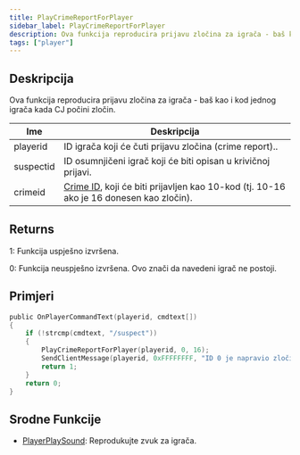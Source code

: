 ```yaml
---
title: PlayCrimeReportForPlayer
sidebar_label: PlayCrimeReportForPlayer
description: Ova funkcija reproducira prijavu zločina za igrača - baš kao i kod jednog igrača kada CJ počini zločin.
tags: ["player"]
---
```


## Deskripcija

Ova funkcija reproducira prijavu zločina za igrača - baš kao i kod jednog igrača kada CJ počini zločin.

| Ime       | Deskripcija                                                                                                      |
| --------- | ---------------------------------------------------------------------------------------------------------------- |
| playerid  | ID igrača koji će čuti prijavu zločina (crime report)..                                                          |
| suspectid | ID osumnjičeni igrač koji će biti opisan u krivičnoj prijavi.                                                    |
| crimeid   | [Crime ID](../resources/crimelist), koji će biti prijavljen kao 10-kod (tj. 10-16 ako je 16 donesen kao zločin). |

## Returns

1: Funkcija uspješno izvršena.

0: Funkcija neuspješno izvršena. Ovo znači da navedeni igrač ne postoji.

## Primjeri

```c
public OnPlayerCommandText(playerid, cmdtext[])
{
    if (!strcmp(cmdtext, "/suspect"))
    {
        PlayCrimeReportForPlayer(playerid, 0, 16);
        SendClientMessage(playerid, 0xFFFFFFFF, "ID 0 je napravio zločin (10-16).");
        return 1;
    }
    return 0;
}
```

## Srodne Funkcije

- [PlayerPlaySound](PlayerPlaySound): Reprodukujte zvuk za igrača.
